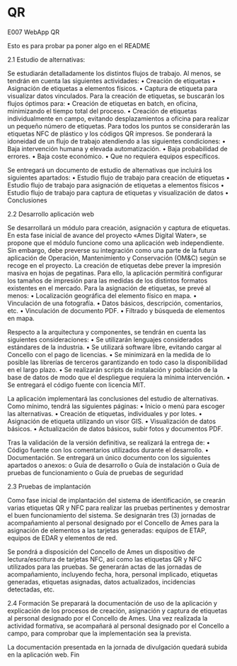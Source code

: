 # QR
E007 WebApp QR

Esto es para probar pa poner algo en el README

2.1 Estudio de alternativas:

Se estudiarán detalladamente los distintos flujos de trabajo. Al menos, se tendrán en cuenta las siguientes actividades:
•	Creación de etiquetas
•	Asignación de etiquetas a elementos físicos.
•	Captura de etiqueta para visualizar datos vinculados.
Para la creación de etiquetas, se buscarán los flujos óptimos para:
•	Creación de etiquetas en batch, en oficina, minimizando el tiempo total del proceso.
•	Creación de etiquetas individualmente en campo, evitando desplazamientos a oficina para realizar un pequeño número de etiquetas.
Para todos los puntos se considerarán las etiquetas NFC de plástico y los códigos QR impresos.
Se ponderará la idoneidad de un flujo de trabajo atendiendo a las siguientes condiciones:
•	Baja intervención humana y elevada automatización.
•	Baja probabilidad de errores.
•	Baja coste económico.
•	Que no requiera equipos específicos.

Se entregará un documento de estudio de alternativas que incluirá los siguientes apartados:
•	Estudio flujo de trabajo para creación de etiquetas
•	Estudio flujo de trabajo para asignación de etiquetas a elementos físicos
•	Estudio flujo de trabajo para captura de etiquetas y visualización de datos
•	Conclusiones

2.2	Desarrollo aplicación web

Se desarrollará un módulo para creación, asignación y captura de etiquetas. En esta fase inicial de avance del proyecto «Ames Digital Water», se propone que el módulo funcione como una aplicación web independiente. 
Sin embargo, debe preverse su integración como una parte de la futura aplicación de Operación, Mantenimiento y Conservación (OM&C) según se recoge en el proyecto.
La creación de etiquetas debe prever la impresión masiva en hojas de pegatinas. Para ello, la aplicación permitirá configurar los tamaños de impresión para las medidas de los distintos formatos existentes en el mercado.
Para la asignación de etiquetas, se prevé al menos:
•	Localización geográfica del elemento físico en mapa.
•	Vinculación de una fotografía.
•	Datos básicos, descripción, comentarios, etc.
•	Vinculación de documento PDF.
•	Filtrado y búsqueda de elementos en mapa.

Respecto a la arquitectura y componentes, se tendrán en cuenta las siguientes consideraciones:
•	Se utilizarán lenguajes considerados estándares de la industria.
•	Se utilizará software libre, evitando cargar al Concello con el pago de licencias.
•	Se minimizará en la medida de lo posible las librerías de terceros garantizando en todo caso la disponibilidad en el largo plazo.
•	Se realizarán scripts de instalación y población de la base de datos de modo que el despliegue requiera la mínima intervención.
•	Se entregará el código fuente con licencia MIT.

La aplicación implementará las conclusiones del estudio de alternativas. Como mínimo, tendrá las siguientes páginas:
•	Inicio o menú para escoger las alternativas.
•	Creación de etiquetas, individuales y por lotes.
•	Asignación de etiqueta utilizando un visor GIS.
•	Visualización de datos básicos.
•	Actualización de datos básicos, subir fotos y documentos PDF.

Tras la validación de la versión definitiva, se realizará la entrega de:
•	Código fuente con los comentarios utilizados durante el desarrollo.
•	Documentación. Se entregará un único documento con los siguientes apartados o anexos:
o	Guía de desarrollo
o	Guía de instalación
o	Guía de pruebas de funcionamiento
o	Guía de pruebas de seguridad

2.3	Pruebas de implantación

Como fase inicial de implantación del sistema de identificación, se crearán varias etiquetas QR y NFC para realizar las pruebas pertinentes y demostrar el buen funcionamiento del sistema.
Se designarán tres (3) jornadas de acompañamiento al personal designado por el Concello de Ames para la asignación de elementos a las tarjetas generadas: equipos de ETAP, equipos de EDAR y elementos de red.

Se pondrá a disposición del Concello de Ames un dispositivo de lectura/escritura de tarjetas NFC, así como las etiquetas QR y NFC utilizados para las pruebas.
Se generarán actas de las jornadas de acompañamiento, incluyendo fecha, hora, personal implicado, etiquetas generadas, etiquetas asignadas, datos actualizados, incidencias detectadas, etc. 

2.4	Formación
Se preparará la documentación de uso de la aplicación y explicación de los procesos de creación, asignación y captura de etiquetas al personal designado por el Concello de Ames.
Una vez realizada la actividad formativa, se acompañará al personal designado por el Concello a campo, para comprobar que la implementación sea la prevista.

La documentación presentada en la jornada de divulgación quedará subida en la aplicación web.
Fin
